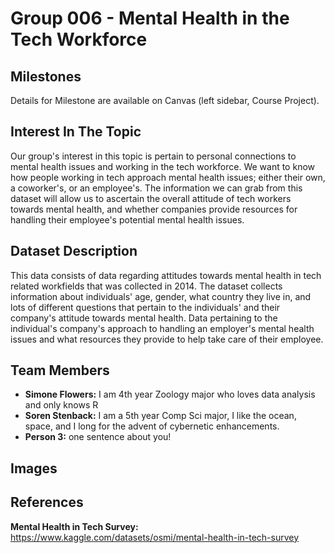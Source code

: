 # Group 006 - Mental Health in the Tech Workforce

## Milestones

Details for Milestone are available on Canvas (left sidebar, Course Project).

## Interest In The Topic

Our group's interest in this topic is pertain to personal connections to mental health issues and working in the tech workforce. We want to know how people working in tech approach mental health issues; either their own, a coworker's, or an employee's. The information we can grab from this dataset will allow us to ascertain the overall attitude of tech workers towards mental health, and whether companies provide resources for handling their employee's potential mental health issues.

## Dataset Description

This data consists of data regarding attitudes towards mental health in tech related workfields that was collected in 2014. The dataset collects information about individuals' age, gender, what country they live in, and lots of different questions that pertain to the individuals' and their company's attitude towards mental health. Data pertaining to the individual's company's approach to handling an employer's mental health issues and what resources they provide to help take care of their employee. 

## Team Members

- **Simone Flowers:** I am 4th year Zoology major who loves data analysis and only knows R
- **Soren Stenback:** I am a 5th year Comp Sci major, I like the ocean, space, and I long for the advent of cybernetic enhancements.
- **Person 3:** one sentence about you!

## Images

## References

**Mental Health in Tech Survey:** https://www.kaggle.com/datasets/osmi/mental-health-in-tech-survey
